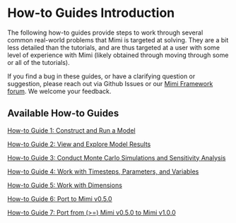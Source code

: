# How-to Guides Introduction

The following how-to guides provide steps to work through several common real-world problems that Mimi is targeted at solving. They are a bit less detailed than the tutorials, and are thus targeted at a user with some level of experience with Mimi (likely obtained through moving through some or all of the tutorials). 

If you find a bug in these guides, or have a clarifying question or suggestion, please reach out via Github Issues or our [Mimi Framework forum](https://forum.mimiframework.org).  We welcome your feedback.

## Available How-to Guides

[How-to Guide 1: Construct and Run a Model](@ref) 


[How-to Guide 2: View and Explore Model Results](@ref) 


[How-to Guide 3: Conduct Monte Carlo Simulations and Sensitivity Analysis](@ref)


[How-to Guide 4: Work with Timesteps, Parameters, and Variables](@ref)


[How-to Guide 5: Work with Dimensions](@ref)


[How-to Guide 6: Port to Mimi v0.5.0](@ref)


[How-to Guide 7: Port from (>=) Mimi v0.5.0 to Mimi v1.0.0](@ref)
